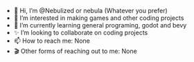 - 👋 Hi, I’m @Nebulized or nebula (Whatever you prefer)
- 👀 I’m interested in making games and other coding projects
- 🌱 I’m currently learning general programing, godot and bevy
- ✨ I’m looking to collaborate on coding projects
- 📫 How to reach me: None
- 🎬 Other forms of reaching out to me: None

<!---
TheNebulaDev/TheNebulaDev is a ✨ special ✨ repository because its `README.md` (this file) appears on your GitHub profile.
You can click the Preview link to take a look at your changes.
--->
